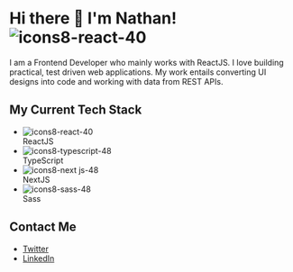 # Hi there 👋 I'm Nathan! ![icons8-react-40](https://user-images.githubusercontent.com/90692293/181200101-3500b9fb-6997-4d85-a1f8-494442c6b685.png)


I am a Frontend Developer who mainly works with ReactJS. I love building practical, test driven web applications. My work entails converting UI designs into code and working with data from REST APIs.

## My Current Tech Stack
* ![icons8-react-40](https://user-images.githubusercontent.com/90692293/181200101-3500b9fb-6997-4d85-a1f8-494442c6b685.png)  
    ReactJS
* ![icons8-typescript-48](https://user-images.githubusercontent.com/90692293/181202728-a04ae53b-32e2-47b6-9f23-dfaeb0f32d79.png)  
    TypeScript
* ![icons8-next js-48](https://user-images.githubusercontent.com/90692293/181202925-b942e9c9-3dec-4615-a9b1-4313b8d69810.png)  
    NextJS
* ![icons8-sass-48](https://user-images.githubusercontent.com/90692293/181203203-42d7842d-4372-4f7a-b911-6c7e059663ee.png)  
    Sass
## Contact Me 
* [Twitter](https://www.twitter.com/Nathan_Asowata)  
* [LinkedIn](https://www.linkedin.com/nathanasowata)
